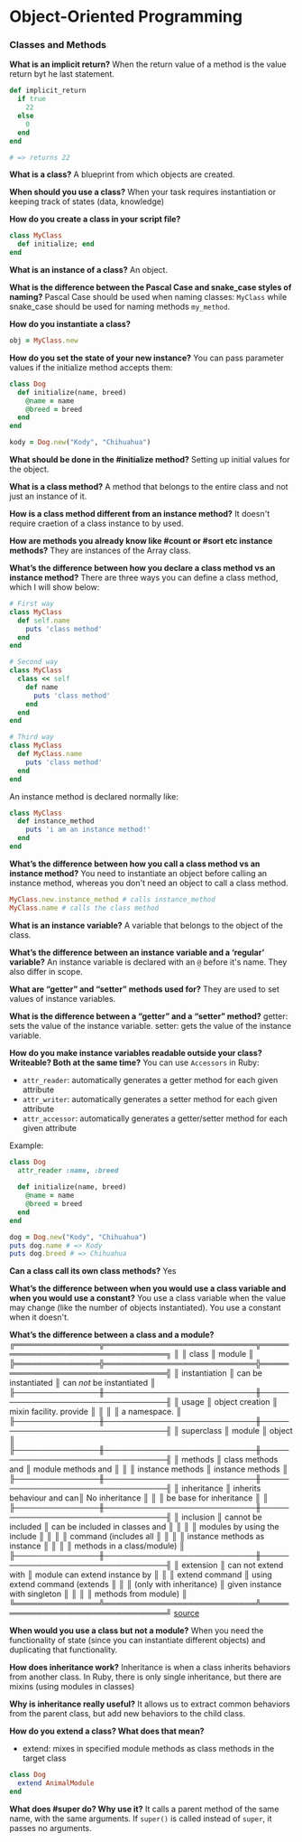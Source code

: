 # Object-Oriented Programming

### Classes and Methods
**What is an implicit return?**
When the return value of a method is the value return byt he last statement.
```ruby
def implicit_return
  if true
    22
  else
    0
  end
end

# => returns 22
```

**What is a class?**
A blueprint from which objects are created. 

**When should you use a class?**
When your task requires instantiation or keeping track of states (data, knowledge)

**How do you create a class in your script file?**
```ruby
class MyClass
  def initialize; end
end
```
**What is an instance of a class?**
An object.

**What is the difference between the Pascal Case and snake_case styles of naming?**
Pascal Case should be used when naming classes: `MyClass` while snake_case should be used for naming methods `my_method`.

**How do you instantiate a class?**
```ruby
obj = MyClass.new
```
**How do you set the state of your new instance?**
You can pass parameter values if the initialize method accepts them:
```ruby
class Dog
  def initialize(name, breed)
    @name = name
    @breed = breed
  end
end

kody = Dog.new("Kody", "Chihuahua")

```
**What should be done in the #initialize method?**
Setting up initial values for the object.

**What is a class method?**
A method that belongs to the entire class and not just an instance of it. 

**How is a class method different from an instance method?**
It doesn't require craetion of a class instance to by used. 

**How are methods you already know like #count or #sort etc instance methods?**
They are instances of the Array class. 

**What’s the difference between how you declare a class method vs an instance method?**
There are three ways you can define a class method, which I will show below:
```ruby
# First way
class MyClass
  def self.name
    puts 'class method'
  end
end

# Second way 
class MyClass
  class << self
    def name
      puts 'class method'
    end
  end
end

# Third way
class MyClass
  def MyClass.name
    puts 'class method'
  end
end

```
An instance method is declared normally like:
```ruby
class MyClass
  def instance_method
    puts 'i am an instance method!'
  end
end
```
**What’s the difference between how you call a class method vs an instance method?**
You need to instantiate an object before calling an instance method, whereas you don't need an object to call a class method.
```ruby
MyClass.new.instance_method # calls instance_method
MyClass.name # calls the class method
```
**What is an instance variable?**
A variable that belongs to the object of the class.

**What’s the difference between an instance variable and a ‘regular’ variable?**
An instance variable is declared with an `@` before it's name. They also differ in scope.

**What are “getter” and “setter” methods used for?**
They are used to set values of instance variables. 

**What is the difference between a “getter” and a “setter” method?**
getter: sets the value of the instance variable.
setter: gets the value of the instance variable.

**How do you make instance variables readable outside your class? Writeable? Both at the same time?**
You can use `Accessors` in Ruby:
- `attr_reader`: automatically generates a getter method for each given attribute
- `attr_writer`: automatically generates a setter method for each given attribute
- `attr_accessor`: automatically generates a getter/setter method for each given attribute

Example:
```ruby
class Dog
  attr_reader :name, :breed
  
  def initialize(name, breed)
    @name = name
    @breed = breed
  end
end

dog = Dog.new("Kody", "Chihuahua")
puts dog.name # => Kody
puts dog.breed # => Chihuahua
```

**Can a class call its own class methods?**
Yes

**What’s the difference between when you would use a class variable and when you would use a constant?**
You use a class variable when the value may change (like the number of objects instantiated). You use a constant when it doesn't. 

**What’s the difference between a class and a module?**
╔═══════════════╦═══════════════════════════╦═════════════════════════════════╗
║               ║ class                     ║ module                          ║
╠═══════════════╬═══════════════════════════╬═════════════════════════════════╣
║ instantiation ║ can be instantiated       ║ can *not* be instantiated       ║
╟───────────────╫───────────────────────────╫─────────────────────────────────╢
║ usage         ║ object creation           ║ mixin facility. provide         ║
║               ║                           ║   a namespace.                  ║
╟───────────────╫───────────────────────────╫─────────────────────────────────╢
║ superclass    ║ module                    ║ object                          ║
╟───────────────╫───────────────────────────╫─────────────────────────────────╢
║ methods       ║ class methods and         ║ module methods and              ║
║               ║   instance methods        ║   instance methods              ║
╟───────────────╫───────────────────────────╫─────────────────────────────────╢
║ inheritance   ║ inherits behaviour and can║ No inheritance                  ║
║               ║   be base for inheritance ║                                 ║
╟───────────────╫───────────────────────────╫─────────────────────────────────╢
║ inclusion     ║ cannot be included        ║ can be included in classes and  ║
║               ║                           ║   modules by using the include  ║
║               ║                           ║   command (includes all         ║
║               ║                           ║   instance methods as instance  ║
║               ║                           ║   methods in a class/module)    ║
╟───────────────╫───────────────────────────╫─────────────────────────────────╢
║ extension     ║ can not extend with       ║ module can extend instance by   ║
║               ║   extend command          ║   using extend command (extends ║
║               ║   (only with inheritance) ║   given instance with singleton ║
║               ║                           ║   methods from module)          ║
╚═══════════════╩═══════════════════════════╩═════════════════════════════════╝
[source](https://stackoverflow.com/questions/151505/difference-between-a-class-and-a-module)

**When would you use a class but not a module?**
When you need the functionality of state (since you can instantiate different objects) and duplicating that functionality. 

**How does inheritance work?**
Inheritance is when a class inherits behaviors from another class. In Ruby, there is only single inheritance, but there are mixins (using modules in classes)

**Why is inheritance really useful?**
It allows us to extract common behaviors from the parent class, but add new behaviors to the child class. 

**How do you extend a class? What does that mean?**
- extend: mixes in specified module methods as class methods in the target class
```ruby
class Dog
  extend AnimalModule
end
```
**What does #super do? Why use it?**
It calls a parent method of the same name, with the same arguments. If `super()` is called instead of `super`, it passes no arguments. 
